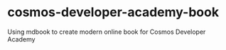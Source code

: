 # cosmos-developer-academy-book
Using mdbook to create modern online book for Cosmos Developer Academy
